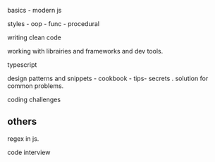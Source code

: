 
basics - modern js

styles - oop - func - procedural

writing clean code

working with librairies and frameworks and dev tools. 

typescript

design patterns and snippets - cookbook - tips- secrets . solution for common problems. 

coding challenges



## others
regex in js. 

code interview